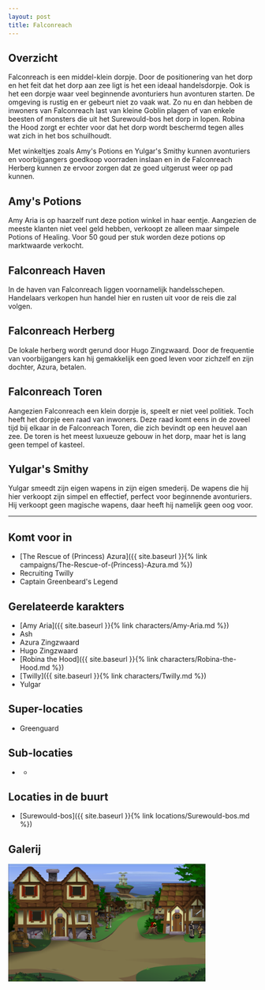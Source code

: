 ```yaml
---
layout: post
title: Falconreach
---
```


## Overzicht
Falconreach is een middel-klein dorpje. Door de positionering van het dorp en het feit dat het dorp aan zee ligt is het een ideaal handelsdorpje. Ook is het een dorpje waar veel beginnende avonturiers hun avonturen starten. De omgeving is rustig en er gebeurt niet zo vaak wat. Zo nu en dan hebben de inwoners van Falconreach last van kleine Goblin plagen of van enkele beesten of monsters die uit het Surewould-bos het dorp in lopen. Robina the Hood zorgt er echter voor dat het dorp wordt beschermd tegen alles wat zich in het bos schuilhoudt.

Met winkeltjes zoals Amy's Potions en Yulgar's Smithy kunnen avonturiers en voorbijgangers goedkoop voorraden inslaan en in de Falconreach Herberg kunnen ze ervoor zorgen dat ze goed uitgerust weer op pad kunnen.

## Amy's Potions
Amy Aria is op haarzelf runt deze potion winkel in haar eentje. Aangezien de meeste klanten niet veel geld hebben, verkoopt ze alleen maar simpele Potions of Healing. Voor 50 goud per stuk worden deze potions op marktwaarde verkocht.

## Falconreach Haven
In de haven van Falconreach liggen voornamelijk handelsschepen. Handelaars verkopen hun handel hier en rusten uit voor de reis die zal volgen.

## Falconreach Herberg
De lokale herberg wordt gerund door Hugo Zingzwaard. Door de frequentie van voorbijgangers kan hij gemakkelijk een goed leven voor zichzelf en zijn dochter, Azura, betalen.

## Falconreach Toren
Aangezien Falconreach een klein dorpje is, speelt er niet veel politiek. Toch heeft het dorpje een raad van inwoners. Deze raad komt eens in de zoveel tijd bij elkaar in de Falconreach Toren, die zich bevindt op een heuvel aan zee. De toren is het meest luxueuze gebouw in het dorp, maar het is lang geen tempel of kasteel.

## Yulgar's Smithy
Yulgar smeedt zijn eigen wapens in zijn eigen smederij. De wapens die hij hier verkoopt zijn simpel en effectief, perfect voor beginnende avonturiers. Hij verkoopt geen magische wapens, daar heeft hij namelijk geen oog voor.

---

## Komt voor in
* [The Rescue of (Princess) Azura]({{ site.baseurl }}{% link campaigns/The-Rescue-of-(Princess)-Azura.md %})
* Recruiting Twilly
* Captain Greenbeard's Legend

## Gerelateerde karakters
* [Amy Aria]({{ site.baseurl }}{% link characters/Amy-Aria.md %})
* Ash
* Azura Zingzwaard
* Hugo Zingzwaard
* [Robina the Hood]({{ site.baseurl }}{% link characters/Robina-the-Hood.md %})
* [Twilly]({{ site.baseurl }}{% link characters/Twilly.md %})
* Yulgar

## Super-locaties
* Greenguard

## Sub-locaties
* -

## Locaties in de buurt
* [Surewould-bos]({{ site.baseurl }}{% link locations/Surewould-bos.md %})

## Galerij
<img src="../images/Falconreach.png" alt="Falconreach" width=400>
